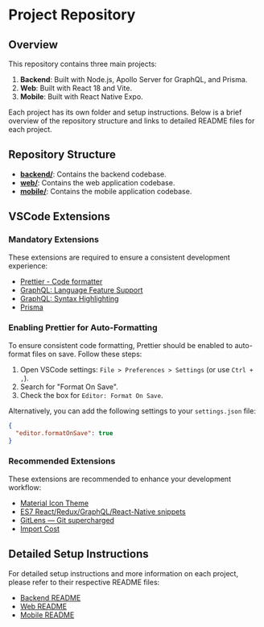 # Project Repository

## Overview

This repository contains three main projects:

1. **Backend**: Built with Node.js, Apollo Server for GraphQL, and Prisma.
2. **Web**: Built with React 18 and Vite.
3. **Mobile**: Built with React Native Expo.

Each project has its own folder and setup instructions. Below is a brief overview of the repository structure and links to detailed README files for each project.

## Repository Structure

- **[backend/](./backend)**: Contains the backend codebase.
- **[web/](./web)**: Contains the web application codebase.
- **[mobile/](./mobile)**: Contains the mobile application codebase.

## VSCode Extensions

### Mandatory Extensions

These extensions are required to ensure a consistent development experience:

- [Prettier - Code formatter](https://marketplace.visualstudio.com/items?itemName=esbenp.prettier-vscode)
- [GraphQL: Language Feature Support](https://marketplace.visualstudio.com/items?itemName=GraphQL.vscode-graphql)
- [GraphQL: Syntax Highlighting](https://marketplace.visualstudio.com/items?itemName=GraphQL.vscode-graphql-syntax)
- [Prisma](https://marketplace.visualstudio.com/items?itemName=Prisma.prisma)

### Enabling Prettier for Auto-Formatting

To ensure consistent code formatting, Prettier should be enabled to auto-format files on save. Follow these steps:

1. Open VSCode settings: `File > Preferences > Settings` (or use `Ctrl + ,`).
2. Search for "Format On Save".
3. Check the box for `Editor: Format On Save`.

Alternatively, you can add the following settings to your `settings.json` file:

```json
{
  "editor.formatOnSave": true
}
```

### Recommended Extensions

These extensions are recommended to enhance your development workflow:

- [Material Icon Theme](https://marketplace.visualstudio.com/items?itemName=PKief.material-icon-theme)
- [ES7 React/Redux/GraphQL/React-Native snippets](https://marketplace.visualstudio.com/items?itemName=rodrigovallades.es7-react-js-snippets)
- [GitLens — Git supercharged](https://marketplace.visualstudio.com/items?itemName=eamodio.gitlens)
- [Import Cost](https://marketplace.visualstudio.com/items?itemName=wix.vscode-import-cost)

## Detailed Setup Instructions

For detailed setup instructions and more information on each project, please refer to their respective README files:

- [Backend README](./backend/README.md)
- [Web README](./web/README.md)
- [Mobile README](./mobile/README.md)
